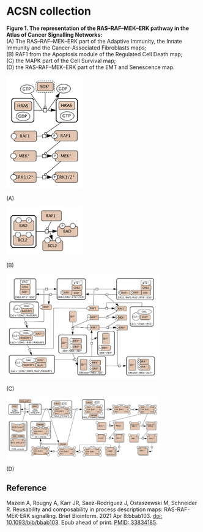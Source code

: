 # ACSN collection

**Figure 1. The representation of the RAS–RAF–MEK–ERK pathway in the Atlas of Cancer Signalling Networks:**  
(A) The RAS–RAF–MEK–ERK part of the Adaptive Immunity, the Innate Immunity and the Cancer-Associated Fibroblasts maps;  
(B) RAF1 from the Apoptosis module of the Regulated Cell Death map;  
(C) the MAPK part of the Cell Survival map;  
(D) the RAS–RAF–MEK–ERK part of the EMT and Senescence map.  

<img src="acsn-fig1a.png" width="200"/> 

(A)

<img src="acsn-fig1b.png" width="200"/> 

(B)

<img src="acsn-fig1c.png" width="400"/> 

(C)

<img src="acsn-fig1d.png" width="400"/> 

(D)

## Reference
Mazein A, Rougny A, Karr JR, Saez-Rodriguez J, Ostaszewski M, Schneider R. Reusability and composability in process description maps: RAS-RAF-MEK-ERK signalling. Brief Bioinform. 2021 Apr 8:bbab103. [doi: 10.1093/bib/bbab103](https://doi.org/10.1093/bib/bbab103). Epub ahead of print. [PMID: 33834185](https://pubmed.ncbi.nlm.nih.gov/33834185/).
